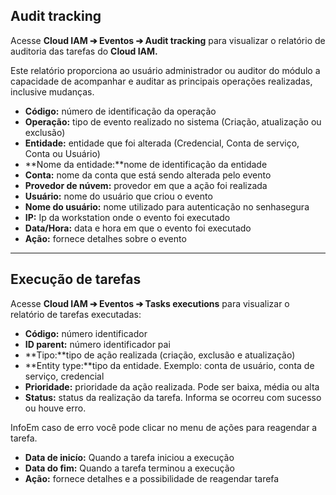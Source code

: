 ## Audit tracking

Acesse **Cloud IAM ➔ Eventos ➔ Audit tracking** para visualizar o relatório de auditoria das tarefas do **Cloud IAM.**

Este relatório proporciona ao usuário administrador ou auditor do módulo a capacidade de acompanhar e auditar as principais operações realizadas, inclusive mudanças.

* **Código:** número de identificação da operação
* **Operação:** tipo de evento realizado no sistema (Criação, atualização ou exclusão)
* **Entidade:** entidade que foi alterada (Credencial, Conta de serviço, Conta ou Usuário)
* **Nome da entidade:**nome de identificação da entidade
* **Conta:** nome da conta que está sendo alterada pelo evento
* **Provedor de núvem:** provedor em que a ação foi realizada
* **Usuário:** nome do usuário que criou o evento
* **Nome do usuário:** nome utilizado para autenticação no senhasegura
* **IP:** Ip da workstation onde o evento foi executado
* **Data/Hora:** data e hora em que o evento foi executado
* **Ação:** fornece detalhes sobre o evento



---

## Execução de tarefas

Acesse **Cloud IAM ➔ Eventos ➔ Tasks executions** para visualizar o relatório de tarefas executadas:

* **Código:** número identificador
* **ID parent:** número identificador pai
* **Tipo:**tipo de ação realizada (criação, exclusão e atualização)
* **Entity type:**tipo da entidade. Exemplo: conta de usuário, conta de serviço, credencial
* **Prioridade:** prioridade da ação realizada. Pode ser baixa, média ou alta
* **Status:** status da realização da tarefa. Informa se ocorreu com sucesso ou houve erro.

InfoEm caso de erro você pode clicar no menu de ações para reagendar a tarefa.

* **Data de inicío:** Quando a tarefa iniciou a execução
* **Data do fim:** Quando a tarefa terminou a execução
* **Ação:** fornece detalhes e a possibilidade de reagendar tarefa
